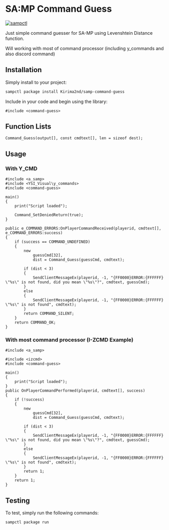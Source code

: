 # SA:MP Command Guess

[![sampctl](https://img.shields.io/badge/sampctl-command--guess-2f2f2f.svg?style=for-the-badge)](https://github.com/Kirima2nd/samp-command-guess)

Just simple command guesser for SA-MP using Levenshtein Distance function.

Will working with most of command processor (including y_commands and also discord command)

## Installation

Simply install to your project:

```bash
sampctl package install Kirima2nd/samp-command-guess
```

Include in your code and begin using the library:

```pawn
#include <command-guess>
```

## Function Lists

```pawn
Command_Guess(output[], const cmdtext[], len = sizeof dest);
```

## Usage

### With Y_CMD
```pawn
#include <a_samp>
#include <YSI_Visual\y_commands>
#include <command-guess>

main() 
{
    print("Script loaded");
    
    Command_SetDeniedReturn(true);
}

public e_COMMAND_ERRORS:OnPlayerCommandReceived(playerid, cmdtext[], e_COMMAND_ERRORS:success) 
{
    if (success == COMMAND_UNDEFINED) 
    {
        new 
            guessCmd[32], 
            dist = Command_Guess(guessCmd, cmdtext);
  
        if (dist < 3)
        {
            SendClientMessageEx(playerid, -1, "{FF0000}ERROR:{FFFFFF} \"%s\" is not found, did you mean \"%s\"?", cmdtext, guessCmd);
        }
        else
        {
            SendClientMessageEx(playerid, -1, "{FF0000}ERROR:{FFFFFF} \"%s\" is not found", cmdtext);
        }
        return COMMAND_SILENT;
    }
    return COMMAND_OK;
}
```

### With most command processor (I-ZCMD Example)
```pawn
#include <a_samp>

#include <izcmd>
#include <command-guess>

main() 
{
    print("Script loaded");
}
public OnPlayerCommandPerformed(playerid, cmdtext[], success) 
{
    if (!success) 
    {
        new 
            guessCmd[32],
            dist = Command_Guess(guessCmd, cmdtext);

        if (dist < 3)
        {
            SendClientMessageEx(playerid, -1, "{FF0000}ERROR:{FFFFFF} \"%s\" is not found, did you mean \"%s\"?", cmdtext, guessCmd);
        }
        else
        {
            SendClientMessageEx(playerid, -1, "{FF0000}ERROR:{FFFFFF} \"%s\" is not found", cmdtext);
        }
        return 1;
    }
    return 1;
}
```

## Testing

To test, simply run the following commands:

```bash
sampctl package run
```
